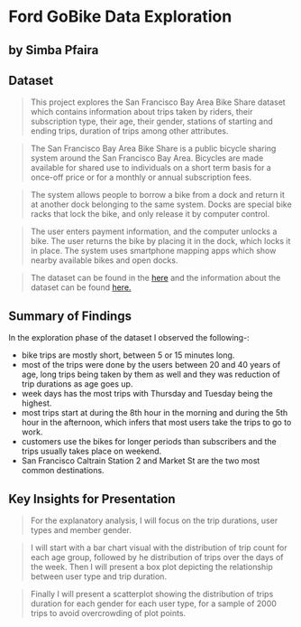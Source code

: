 # Ford GoBike Data Exploration

## by Simba Pfaira

## Dataset

> This project explores the San Francisco Bay Area Bike Share dataset which contains information about trips taken by riders, their subscription type, their age, their gender, stations of starting and ending trips, duration of trips among other attributes.

> The San Francisco Bay Area Bike Share is a public bicycle sharing system around the San Francisco Bay Area. Bicycles are made available for shared use to individuals on a short term basis for a once-off price or for a monthly or annual subscription fees.

> The system allows people to borrow a bike from a dock and return it at another dock belonging to the same system. Docks are special bike racks that lock the bike, and only release it by computer control.

> The user enters payment information, and the computer unlocks a bike. The user returns the bike by placing it in the dock, which locks it in place. The system uses smartphone mapping apps which show nearby available bikes and open docks.

> The dataset can be found in the [here](https://www.google.com/url?q=https://video.udacity-data.com/topher/2020/October/5f91cf38_201902-fordgobike-tripdata/201902-fordgobike-tripdata.csv&sa=D&source=editors&ust=1661289188026865&usg=AOvVaw3WOrOGSmAlh7DwldCwLzKu) and the information about the dataset can be found [here.](https://www.lyft.com/bikes/bay-wheels/system-data)

## Summary of Findings

In the exploration phase of the dataset I observed the following-:

- bike trips are mostly short, between 5 or 15 minutes long.
- most of the trips were done by the users between 20 and 40 years of age, long trips being taken by them as well and they was reduction of trip durations as age goes up.
- week days has the most trips with Thursday and Tuesday being the highest.
- most trips start at during the 8th hour in the morning and during the 5th hour in the afternoon, which infers that most users take the trips to go to work.
- customers use the bikes for longer periods than subscribers and the trips usually takes place on weekend.
- San Francisco Caltrain Station 2 and Market St are the two most common destinations.

## Key Insights for Presentation

> For the explanatory analysis, I will focus on the trip durations, user types and member gender.

> I will start with a bar chart visual with the distribution of trip count for each age group, followed by he distribution of trips over the days of the week. Then I will present a box plot depicting the relationship between user type and trip duration.

> Finally I will present a scatterplot showing the distribution of trips duration for each gender for each user type, for a sample of 2000 trips to avoid overcrowding of plot points.
